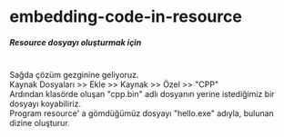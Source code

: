 # embedding-code-in-resource

<h5>Resource dosyayı oluşturmak için </h5></br>Sağda çözüm gezginine geliyoruz.</br> 
Kaynak Dosyaları >> Ekle >> Kaynak >> Özel >> "CPP" </br>
Ardından klasörde oluşan "cpp.bin" adlı dosyanın yerine istediğimiz bir dosyayı koyabiliriz.
</br>
Program resource' a gömdüğümüz dosyayı "hello.exe" adıyla, bulunan dizine oluşturur.
